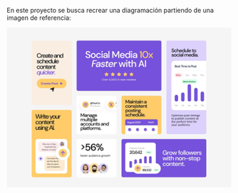 En este proyecto se busca recrear una diagramación partiendo de una imagen de referencia:

![Referencia de diagramación](https://github.com/ledzerck/portfolio/blob/main/bento-grid/assets/imgs/preview-desktop.jpg)